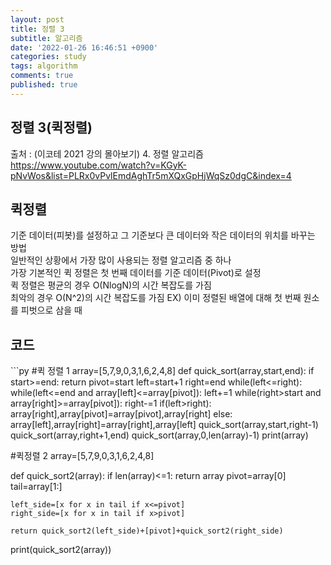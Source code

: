 ```yaml
---
layout: post
title: 정렬 3
subtitle: 알고리즘
date: '2022-01-26 16:46:51 +0900'
categories: study
tags: algorithm
comments: true
published: true
---
```

## 정렬 3(퀵정렬)
출처 : (이코테 2021 강의 몰아보기) 4. 정렬 알고리즘 <br>
<a href="https://www.youtube.com/watch?v=KGyK-pNvWos&list=PLRx0vPvlEmdAghTr5mXQxGpHjWqSz0dgC&index=4">https://www.youtube.com/watch?v=KGyK-pNvWos&list=PLRx0vPvlEmdAghTr5mXQxGpHjWqSz0dgC&index=4</a><br>
<h2>퀵정렬</h2>
기준 데이터(피봇)를 설정하고 그 기준보다 큰 데이터와 작은 데이터의 위치를 바꾸는 방법<br>
일반적인 상황에서 가장 많이 사용되는 정렬 알고리즘 중 하나<br>
가장 기본적인 퀵 정렬은 첫 번째 데이터를 기준 데이터(Pivot)로 설정<br>
퀵 정렬은 평균의 경우 O(NlogN)의 시간 복잡도를 가짐<br>
최악의 경우 O(N^2)의 시간 복잡도를 가짐 EX) 이미 정렬된 배열에 대해 첫 번째 원소를 피벗으로 삼을 때<br>
<h2>코드</h2>
```py
#퀵 정렬 1
array=[5,7,9,0,3,1,6,2,4,8]
def quick_sort(array,start,end):
    if start>=end:
        return
    pivot=start
    left=start+1
    right=end
    while(left<=right):
        while(left<=end and array[left]<=array[pivot]):
            left+=1
        while(right>start and array[right]>=array[pivot]):
            right-=1
        if(left>right):
            array[right],array[pivot]=array[pivot],array[right]
        else:
            array[left],array[right]=array[right],array[left]
    quick_sort(array,start,right-1)
    quick_sort(array,right+1,end)
quick_sort(array,0,len(array)-1)
print(array)

#퀵정렬 2
array=[5,7,9,0,3,1,6,2,4,8]

def quick_sort2(array):
    if len(array)<=1:
        return array
    pivot=array[0]
    tail=array[1:]

    left_side=[x for x in tail if x<=pivot]
    right_side=[x for x in tail if x>pivot]

    return quick_sort2(left_side)+[pivot]+quick_sort2(right_side)

print(quick_sort2(array))
```


